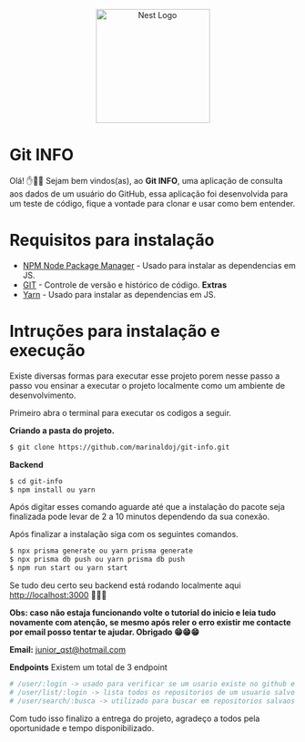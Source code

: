 <p align="center">
  <a href="http://nestjs.com/" target="blank"><img src="https://nestjs.com/img/logo-small.svg" width="200" alt="Nest Logo" /></a>
</p>

# Git INFO
Olá! ✋🙋‍♂️ Sejam bem vindos(as), ao **Git INFO**, uma aplicação de consulta aos dados de um usuário do GitHub, essa aplicação foi desenvolvida para um teste de código, fique a vontade para clonar e usar como bem entender.

# Requisitos para instalação
- [NPM Node Package Manager] - Usado para instalar as dependencias em JS.
- [GIT] - Controle de versão e histórico de código.
**Extras**
- [Yarn] - Usado para instalar as dependencias em JS.

# Intruções para instalação e execução

Existe diversas formas para executar esse projeto porem nesse passo a passo vou ensinar a executar o projeto localmente como um ambiente de desenvolvimento.

Primeiro abra o terminal para executar os codigos a seguir.

**Criando a pasta do projeto.**
```sh
$ git clone https://github.com/marinaldoj/git-info.git
```

**Backend**
```sh
$ cd git-info
$ npm install ou yarn 
```

Após digitar esses comando aguarde até que a instalação do pacote seja finalizada pode levar de 2 a 10 minutos dependendo da sua conexão.

Após finalizar a instalação siga com os seguintes comandos.
```sh
$ npx prisma generate ou yarn prisma generate
$ npx prisma db push ou yarn prisma db push
$ npm run start ou yarn start 
```

Se tudo deu certo seu backend está rodando localmente aqui [http://localhost:3000](http://localhost:3000) 🥳🥳🥳

**Obs: caso não estaja funcionando volte o tutorial do inicio e leia tudo novamente com atenção, se mesmo após reler o erro existir me contacte por email posso tentar te ajudar. Obrigado 😁😁😁**

**Email:** junior_qst@hotmail.com

**Endpoints**
Existem um total de 3 endpoint

```sh
# /user/:login -> usado para verificar se um usario existe no github e copia para a base de dados os dados do usuario e seus repositórios
# /user/list/:login -> lista todos os repositorios de um usuario salvo na base de dados
# /user/search/:busca -> utilizado para buscar em repositorios salvaos na base de dados
```

Com tudo isso finalizo a entrega do projeto, agradeço a todos pela oportunidade e tempo disponibilizado. 

 [NPM Node Package Manager]: <https://nodejs.org/en>
 [Yarn]: <https://classic.yarnpkg.com/lang/en/docs/install/#windows-stable>
 [GIT]: <https://git-scm.com/>
